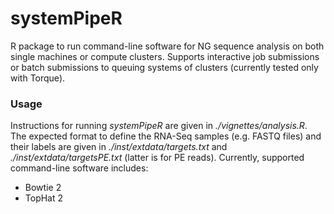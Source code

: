 systemPipeR
===

R package to run command-line software for NG sequence analysis 
on both single machines or compute clusters. Supports interactive 
job submissions or batch submissions to queuing systems of clusters
(currently tested only with Torque).

### Usage
Instructions for running _systemPipeR_ are given in _./vignettes/analysis.R_. The expected
format to define the RNA-Seq samples (e.g. FASTQ files) and their labels
are given in _./inst/extdata/targets.txt_ and _./inst/extdata/targetsPE.txt_ (latter is for PE reads). Currently, 
supported command-line software includes:

 - Bowtie 2
 - TopHat 2 
 
